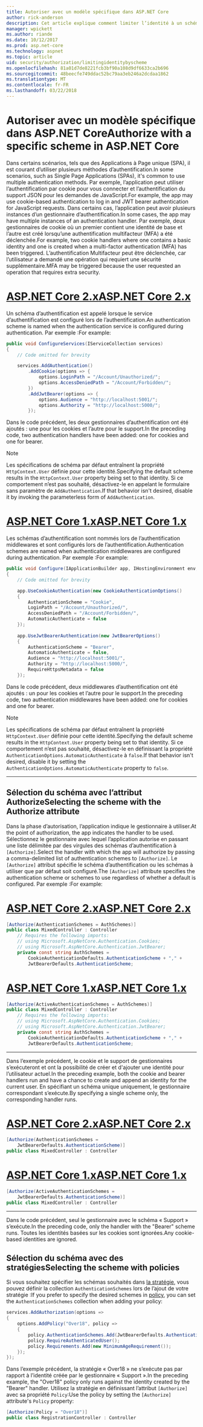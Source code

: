```yaml
---
title: Autoriser avec un modèle spécifique dans ASP.NET Core
author: rick-anderson
description: Cet article explique comment limiter l’identité à un schéma spécifique lorsque vous travaillez avec plusieurs méthodes d’authentification.
manager: wpickett
ms.author: riande
ms.date: 10/12/2017
ms.prod: asp.net-core
ms.technology: aspnet
ms.topic: article
uid: security/authorization/limitingidentitybyscheme
ms.openlocfilehash: 81a01d7de8221fcb3bf90a108d9df6633ca2b696
ms.sourcegitcommit: 48beecfe749ddac52bc79aa3eb246a2dcdaa1862
ms.translationtype: MT
ms.contentlocale: fr-FR
ms.lasthandoff: 03/22/2018
---
```

# <a name="authorize-with-a-specific-scheme-in-aspnet-core"></a><span data-ttu-id="6dbb4-103">Autoriser avec un modèle spécifique dans ASP.NET Core</span><span class="sxs-lookup"><span data-stu-id="6dbb4-103">Authorize with a specific scheme in ASP.NET Core</span></span>

<span data-ttu-id="6dbb4-104">Dans certains scénarios, tels que des Applications à Page unique (SPA), il est courant d’utiliser plusieurs méthodes d’authentification.</span><span class="sxs-lookup"><span data-stu-id="6dbb4-104">In some scenarios, such as Single Page Applications (SPAs), it's common to use multiple authentication methods.</span></span> <span data-ttu-id="6dbb4-105">Par exemple, l’application peut utiliser l’authentification par cookie pour vous connecter et l’authentification du support JSON pour les demandes de JavaScript.</span><span class="sxs-lookup"><span data-stu-id="6dbb4-105">For example, the app may use cookie-based authentication to log in and JWT bearer authentication for JavaScript requests.</span></span> <span data-ttu-id="6dbb4-106">Dans certains cas, l’application peut avoir plusieurs instances d’un gestionnaire d’authentification.</span><span class="sxs-lookup"><span data-stu-id="6dbb4-106">In some cases, the app may have multiple instances of an authentication handler.</span></span> <span data-ttu-id="6dbb4-107">Par exemple, deux gestionnaires de cookie où un premier contient une identité de base et l’autre est créé lorsqu’une authentification multifacteur (MFA) a été déclenchée.</span><span class="sxs-lookup"><span data-stu-id="6dbb4-107">For example, two cookie handlers where one contains a basic identity and one is created when a multi-factor authentication (MFA) has been triggered.</span></span> <span data-ttu-id="6dbb4-108">L’authentification Multifacteur peut être déclenchée, car l’utilisateur a demandé une opération qui requiert une sécurité supplémentaire.</span><span class="sxs-lookup"><span data-stu-id="6dbb4-108">MFA may be triggered because the user requested an operation that requires extra security.</span></span>

# <a name="aspnet-core-2xtabaspnetcore2x"></a>[<span data-ttu-id="6dbb4-109">ASP.NET Core 2.x</span><span class="sxs-lookup"><span data-stu-id="6dbb4-109">ASP.NET Core 2.x</span></span>](#tab/aspnetcore2x)

<span data-ttu-id="6dbb4-110">Un schéma d’authentification est appelé lorsque le service d’authentification est configuré lors de l’authentification.</span><span class="sxs-lookup"><span data-stu-id="6dbb4-110">An authentication scheme is named when the authentication service is configured during authentication.</span></span> <span data-ttu-id="6dbb4-111">Par exemple :</span><span class="sxs-lookup"><span data-stu-id="6dbb4-111">For example:</span></span>

```csharp
public void ConfigureServices(IServiceCollection services)
{
    // Code omitted for brevity

    services.AddAuthentication()
        .AddCookie(options => {
            options.LoginPath = "/Account/Unauthorized/";
            options.AccessDeniedPath = "/Account/Forbidden/";
        })
        .AddJwtBearer(options => {
            options.Audience = "http://localhost:5001/";
            options.Authority = "http://localhost:5000/";
        });
```

<span data-ttu-id="6dbb4-112">Dans le code précédent, les deux gestionnaires d’authentification ont été ajoutés : une pour les cookies et l’autre pour le support.</span><span class="sxs-lookup"><span data-stu-id="6dbb4-112">In the preceding code, two authentication handlers have been added: one for cookies and one for bearer.</span></span>

>[!NOTE]
><span data-ttu-id="6dbb4-113">Les spécifications de schéma par défaut entraînent la propriété `HttpContext.User` définie pour cette identité.</span><span class="sxs-lookup"><span data-stu-id="6dbb4-113">Specifying the default scheme results in the `HttpContext.User` property being set to that identity.</span></span> <span data-ttu-id="6dbb4-114">Si ce comportement n’est pas souhaité, désactivez-le en appelant le formulaire sans paramètre de `AddAuthentication`.</span><span class="sxs-lookup"><span data-stu-id="6dbb4-114">If that behavior isn't desired, disable it by invoking the parameterless form of `AddAuthentication`.</span></span>

# <a name="aspnet-core-1xtabaspnetcore1x"></a>[<span data-ttu-id="6dbb4-115">ASP.NET Core 1.x</span><span class="sxs-lookup"><span data-stu-id="6dbb4-115">ASP.NET Core 1.x</span></span>](#tab/aspnetcore1x)

<span data-ttu-id="6dbb4-116">Les schémas d’authentification sont nommés lors de l’authentification middlewares et sont configurés lors de l’authentification.</span><span class="sxs-lookup"><span data-stu-id="6dbb4-116">Authentication schemes are named when authentication middlewares are configured during authentication.</span></span> <span data-ttu-id="6dbb4-117">Par exemple :</span><span class="sxs-lookup"><span data-stu-id="6dbb4-117">For example:</span></span>

```csharp
public void Configure(IApplicationBuilder app, IHostingEnvironment env, ILoggerFactory loggerFactory)
{
    // Code omitted for brevity

    app.UseCookieAuthentication(new CookieAuthenticationOptions()
    {
        AuthenticationScheme = "Cookie",
        LoginPath = "/Account/Unauthorized/",
        AccessDeniedPath = "/Account/Forbidden/",
        AutomaticAuthenticate = false
    });
    
    app.UseJwtBearerAuthentication(new JwtBearerOptions()
    {
        AuthenticationScheme = "Bearer",
        AutomaticAuthenticate = false,
        Audience = "http://localhost:5001/",
        Authority = "http://localhost:5000/",
        RequireHttpsMetadata = false
    });
```

<span data-ttu-id="6dbb4-118">Dans le code précédent, deux middlewares d’authentification ont été ajoutés : un pour les cookies et l’autre pour le support.</span><span class="sxs-lookup"><span data-stu-id="6dbb4-118">In the preceding code, two authentication middlewares have been added: one for cookies and one for bearer.</span></span>

>[!NOTE]
><span data-ttu-id="6dbb4-119">Les spécifications de schéma par défaut entraînent la propriété `HttpContext.User` définie pour cette identité.</span><span class="sxs-lookup"><span data-stu-id="6dbb4-119">Specifying the default scheme results in the `HttpContext.User` property being set to that identity.</span></span> <span data-ttu-id="6dbb4-120">Si ce comportement n’est pas souhaité, désactivez-le en définissant la propriété `AuthenticationOptions.AutomaticAuthenticate` à `false`.</span><span class="sxs-lookup"><span data-stu-id="6dbb4-120">If that behavior isn't desired, disable it by setting the `AuthenticationOptions.AutomaticAuthenticate` property to `false`.</span></span>

---

## <a name="selecting-the-scheme-with-the-authorize-attribute"></a><span data-ttu-id="6dbb4-121">Sélection du schéma avec l’attribut Authorize</span><span class="sxs-lookup"><span data-stu-id="6dbb4-121">Selecting the scheme with the Authorize attribute</span></span>

<span data-ttu-id="6dbb4-122">Dans la phase d’autorisation, l’application indique le gestionnaire à utiliser.</span><span class="sxs-lookup"><span data-stu-id="6dbb4-122">At the point of authorization, the app indicates the handler to be used.</span></span> <span data-ttu-id="6dbb4-123">Sélectionnez le gestionnaire avec lequel l’application autorise en passant une liste délimitée par des virgules des schémas d’authentification à `[Authorize]`.</span><span class="sxs-lookup"><span data-stu-id="6dbb4-123">Select the handler with which the app will authorize by passing a comma-delimited list of authentication schemes to `[Authorize]`.</span></span> <span data-ttu-id="6dbb4-124">Le `[Authorize]` attribut spécifie le schéma d’authentification ou les schémas à utiliser que par défaut soit configuré.</span><span class="sxs-lookup"><span data-stu-id="6dbb4-124">The `[Authorize]` attribute specifies the authentication scheme or schemes to use regardless of whether a default is configured.</span></span> <span data-ttu-id="6dbb4-125">Par exemple :</span><span class="sxs-lookup"><span data-stu-id="6dbb4-125">For example:</span></span>

# <a name="aspnet-core-2xtabaspnetcore2x"></a>[<span data-ttu-id="6dbb4-126">ASP.NET Core 2.x</span><span class="sxs-lookup"><span data-stu-id="6dbb4-126">ASP.NET Core 2.x</span></span>](#tab/aspnetcore2x)

```csharp
[Authorize(AuthenticationSchemes = AuthSchemes)]
public class MixedController : Controller
    // Requires the following imports:
    // using Microsoft.AspNetCore.Authentication.Cookies;
    // using Microsoft.AspNetCore.Authentication.JwtBearer;
    private const string AuthSchemes =
        CookieAuthenticationDefaults.AuthenticationScheme + "," +
        JwtBearerDefaults.AuthenticationScheme;
```

# <a name="aspnet-core-1xtabaspnetcore1x"></a>[<span data-ttu-id="6dbb4-127">ASP.NET Core 1.x</span><span class="sxs-lookup"><span data-stu-id="6dbb4-127">ASP.NET Core 1.x</span></span>](#tab/aspnetcore1x)

```csharp
[Authorize(ActiveAuthenticationSchemes = AuthSchemes)]
public class MixedController : Controller
    // Requires the following imports:
    // using Microsoft.AspNetCore.Authentication.Cookies;
    // using Microsoft.AspNetCore.Authentication.JwtBearer;
    private const string AuthSchemes =
        CookieAuthenticationDefaults.AuthenticationScheme + "," +
        JwtBearerDefaults.AuthenticationScheme;
```

---

<span data-ttu-id="6dbb4-128">Dans l’exemple précédent, le cookie et le support de gestionnaires s’exécuteront et ont la possibilité de créer et d'ajouter une identité pour l’utilisateur actuel.</span><span class="sxs-lookup"><span data-stu-id="6dbb4-128">In the preceding example, both the cookie and bearer handlers run and have a chance to create and append an identity for the current user.</span></span> <span data-ttu-id="6dbb4-129">En spécifiant un schéma unique uniquement, le gestionnaire correspondant s’exécute.</span><span class="sxs-lookup"><span data-stu-id="6dbb4-129">By specifying a single scheme only, the corresponding handler runs.</span></span>

# <a name="aspnet-core-2xtabaspnetcore2x"></a>[<span data-ttu-id="6dbb4-130">ASP.NET Core 2.x</span><span class="sxs-lookup"><span data-stu-id="6dbb4-130">ASP.NET Core 2.x</span></span>](#tab/aspnetcore2x)

```csharp
[Authorize(AuthenticationSchemes = 
    JwtBearerDefaults.AuthenticationScheme)]
public class MixedController : Controller
```

# <a name="aspnet-core-1xtabaspnetcore1x"></a>[<span data-ttu-id="6dbb4-131">ASP.NET Core 1.x</span><span class="sxs-lookup"><span data-stu-id="6dbb4-131">ASP.NET Core 1.x</span></span>](#tab/aspnetcore1x)

```csharp
[Authorize(ActiveAuthenticationSchemes = 
    JwtBearerDefaults.AuthenticationScheme)]
public class MixedController : Controller
```

---

<span data-ttu-id="6dbb4-132">Dans le code précédent, seul le gestionnaire avec le schéma « Support » s’exécute.</span><span class="sxs-lookup"><span data-stu-id="6dbb4-132">In the preceding code, only the handler with the "Bearer" scheme runs.</span></span> <span data-ttu-id="6dbb4-133">Toutes les identités basées sur les cookies sont ignorées.</span><span class="sxs-lookup"><span data-stu-id="6dbb4-133">Any cookie-based identities are ignored.</span></span>

## <a name="selecting-the-scheme-with-policies"></a><span data-ttu-id="6dbb4-134">Sélection du schéma avec des stratégies</span><span class="sxs-lookup"><span data-stu-id="6dbb4-134">Selecting the scheme with policies</span></span>

<span data-ttu-id="6dbb4-135">Si vous souhaitez spécifier les schémas souhaités dans [la stratégie](xref:security/authorization/policies), vous pouvez définir la collection `AuthenticationSchemes` lors de l’ajout de votre stratégie :</span><span class="sxs-lookup"><span data-stu-id="6dbb4-135">If you prefer to specify the desired schemes in [policy](xref:security/authorization/policies), you can set the `AuthenticationSchemes` collection when adding your policy:</span></span>

```csharp
services.AddAuthorization(options =>
{
    options.AddPolicy("Over18", policy =>
    {
        policy.AuthenticationSchemes.Add(JwtBearerDefaults.AuthenticationScheme);
        policy.RequireAuthenticatedUser();
        policy.Requirements.Add(new MinimumAgeRequirement());
    });
});
```

<span data-ttu-id="6dbb4-136">Dans l’exemple précédent, la stratégie « Over18 » ne s’exécute pas par rapport à l’identité créée par le gestionnaire « Support ».</span><span class="sxs-lookup"><span data-stu-id="6dbb4-136">In the preceding example, the "Over18" policy only runs against the identity created by the "Bearer" handler.</span></span> <span data-ttu-id="6dbb4-137">Utilisez la stratégie en définissant l’attribut `[Authorize]` avec sa propriété `Policy`:</span><span class="sxs-lookup"><span data-stu-id="6dbb4-137">Use the policy by setting the `[Authorize]` attribute's `Policy` property:</span></span>

```csharp
[Authorize(Policy = "Over18")]
public class RegistrationController : Controller
```
